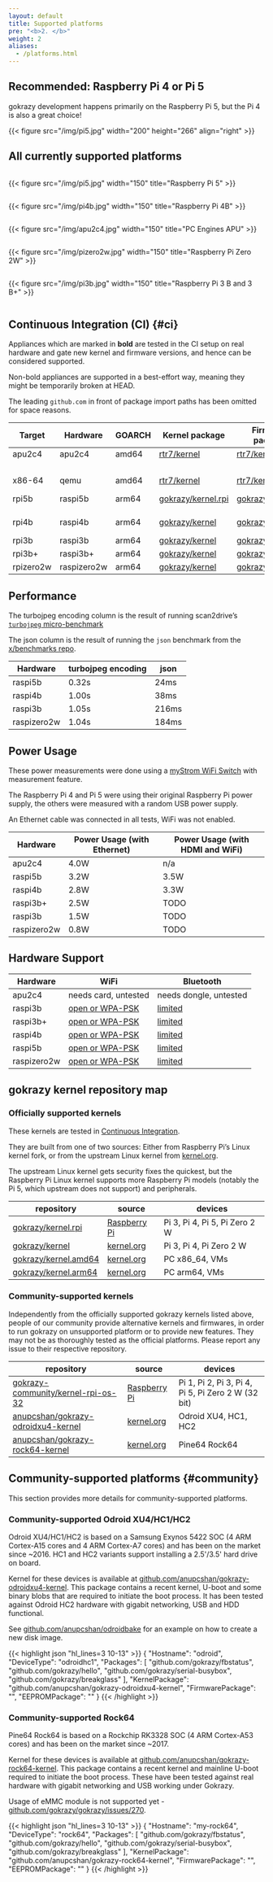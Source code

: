```yaml
---
layout: default
title: Supported platforms
pre: "<b>2. </b>"
weight: 2
aliases:
  - /platforms.html
---
```


## Recommended: Raspberry Pi 4 or Pi 5

gokrazy development happens primarily on the Raspberry Pi 5, but the Pi 4 is
also a great choice!


{{< figure src="/img/pi5.jpg" width="200" height="266" align="right" >}}


## All currently supported platforms

<div style="display: flex; flex-wrap: wrap">

<div>

{{< figure src="/img/pi5.jpg" width="150" title="Raspberry Pi 5" >}}

</div>

<div>

{{< figure src="/img/pi4b.jpg" width="150" title="Raspberry Pi 4B" >}}

</div>

<div>

{{< figure src="/img/apu2c4.jpg" width="150" title="PC Engines APU" >}}

</div>

<div>

{{< figure src="/img/pizero2w.jpg" width="150" title="Raspberry Pi Zero 2W" >}}

</div>

<div>

{{< figure src="/img/pi3b.jpg" width="150" title="Raspberry Pi 3 B and 3 B+" >}}

</div>

</div>

## Continuous Integration (CI) {#ci}

Appliances which are marked in <strong>bold</strong> are tested in the CI
setup on real hardware and gate new kernel and firmware versions, and hence
can be considered supported.

Non-bold appliances are supported in a best-effort way, meaning they might be
temporarily broken at HEAD.

The leading <code>github.com</code> in front of package import paths has been omitted for space reasons.

| Target    | Hardware    | GOARCH | Kernel package       | Firmware package   | Appliances                                                |
| --------- | ----------- | ------ | ----------------     | ------------------ | --------------------------------------------------------- |
| apu2c4    | apu2c4      | amd64  | [rtr7/kernel]        | [rtr7/kernel]      | **[gokrazy/bakery/cmd/bake]**                             |
|           |             |        |                      |                    | [rtr7/router7]                                            |
| x86-64    | qemu        | amd64  | [rtr7/kernel]        | [rtr7/kernel]      | **[gokrazy/bakery/cmd/bake]**                             |
| rpi5b     | raspi5b     | arm64  | [gokrazy/kernel.rpi] | [gokrazy/firmware] | **[gokrazy/bakery/cmd/bake]**<br>[stapelberg/scan2drive]  |
| rpi4b     | raspi4b     | arm64  | [gokrazy/kernel]     | [gokrazy/firmware] | **[gokrazy/bakery/cmd/bake]**<br>[stapelberg/hmgo]        |
| rpi3b     | raspi3b     | arm64  | [gokrazy/kernel]     | [gokrazy/firmware] | **[gokrazy/bakery/cmd/bake]**                             |
| rpi3b+    | raspi3b+    | arm64  | [gokrazy/kernel]     | [gokrazy/firmware] | **[gokrazy/bakery/cmd/bake]**                             |
| rpizero2w | raspizero2w | arm64  | [gokrazy/kernel]     | [gokrazy/firmware] | **[gokrazy/bakery/cmd/bake]**                             |

[rtr7/kernel]: https://github.com/rtr7/kernel
[gokrazy/bakery/cmd/bake]: https://github.com/gokrazy/bakery
[rtr7/router7]: https://github.com/rtr7/router7
[gokrazy/kernel]: https://github.com/gokrazy/kernel
[gokrazy/kernel.rpi]: https://github.com/gokrazy/kernel.rpi
[gokrazy/firmware]: https://github.com/gokrazy/firmware
[stapelberg/hmgo]: https://github.com/stapelberg/hmgo
[stapelberg/scan2drive]: https://github.com/stapelberg/scan2drive

## Performance

The turbojpeg encoding column is the result of running scan2drive’s [`turbojpeg`
micro-benchmark](https://github.com/stapelberg/scan2drive/blob/9856bfff7118111062998dc5034b9f7e4709101b/internal/turbojpeg/bench_test.go)

The json column is the result of running the `json` benchmark from the
[x/benchmarks repo](https://pkg.go.dev/golang.org/x/benchmarks).

| Hardware    | turbojpeg encoding | json   |
| ----------- | ------------------ | ------ |
| raspi5b     | 0.32s              | 24ms   |
| raspi4b     | 1.00s              | 38ms   |
| raspi3b     | 1.05s              | 216ms  |
| raspizero2w | 1.04s              | 184ms  |

## Power Usage

These power measurements were done using a [myStrom WiFi
Switch](https://mystrom.ch/de/wifi-switch/) with measurement feature.

The Raspberry Pi 4 and Pi 5 were using their original Raspberry Pi power supply,
the others were measured with a random USB power supply.

An Ethernet cable was connected in all tests, WiFi was not enabled.

| Hardware    | Power Usage (with Ethernet) | Power Usage (with HDMI and WiFi) |
| ----------- | -----------                 | -----------------------          |
| apu2c4      | 4.0W                        | n/a                              |
| raspi5b     | 3.2W                        | 3.5W                             |
| raspi4b     | 2.8W                        | 3.3W                             |
| raspi3b+    | 2.5W                        | TODO                             |
| raspi3b     | 1.5W                        | TODO                             |
| raspizero2w | 0.8W                        | TODO                             |

## Hardware Support

| Hardware    | WiFi                 | Bluetooth              |
| ----------- | -------------------- | ---------------------- |
| apu2c4      | needs card, untested | needs dongle, untested |
| raspi3b     | [open or WPA-PSK]    | [limited]              |
| raspi3b+    | [open or WPA-PSK]    | [limited]              |
| raspi4b     | [open or WPA-PSK]    | [limited]              |
| raspi5b     | [open or WPA-PSK]    | [limited]              |
| raspizero2w | [open or WPA-PSK]    | [limited]              |

[open or WPA-PSK]: /userguide/wifi/
[open only!]: /userguide/wifi/
[limited]: /userguide/bluetooth/

## gokrazy kernel repository map

### Officially supported kernels

These kernels are tested in [Continuous Integration](#ci).

They are built from one of two sources: Either from Raspberry Pi’s Linux kernel
fork, or from the upstream Linux kernel from [kernel.org].

The upstream Linux kernel gets security fixes the quickest, but the Raspberry Pi
Linux kernel supports more Raspberry Pi models (notably the Pi 5, which upstream
does not support) and peripherals.

| repository             | source         | devices                       |
|------------------------|----------------|-------------------------------|
| [gokrazy/kernel.rpi]   | [Raspberry Pi] | Pi 3, Pi 4, Pi 5, Pi Zero 2 W |
| [gokrazy/kernel]       | [kernel.org]   | Pi 3, Pi 4, Pi Zero 2 W       |
| [gokrazy/kernel.amd64] | [kernel.org]   | PC x86_64, VMs                |
| [gokrazy/kernel.arm64] | [kernel.org]   | PC arm64, VMs                 |

### Community-supported kernels

Independently from the officially supported gokrazy kernels listed above, people
of our community provide alternative kernels and firmwares, in order to run
gokrazy on unsupported platform or to provide new features. They may not be as
thoroughly tested as the official platforms. Please report any issue to their
respective repository.

| repository                           | source         | devices                                            |
|--------------------------------------|----------------|----------------------------------------------------|
| [gokrazy-community/kernel-rpi-os-32] | [Raspberry Pi] | Pi 1, Pi 2, Pi 3, Pi 4, Pi 5, Pi Zero 2 W (32 bit) |
| [anupcshan/gokrazy-odroidxu4-kernel] | [kernel.org]   | Odroid XU4, HC1, HC2                               |
| [anupcshan/gokrazy-rock64-kernel]    | [kernel.org]   | Pine64 Rock64                                      |

[Raspberry Pi]: https://github.com/raspberrypi/linux
[kernel.org]: https://kernel.org/
[gokrazy-community/kernel-rpi-os-32]: https://github.com/gokrazy-community/kernel-rpi-os-32
[anupcshan/gokrazy-odroidxu4-kernel]: https://github.com/anupcshan/gokrazy-odroidxu4-kernel
[anupcshan/gokrazy-rock64-kernel]: https://github.com/anupcshan/gokrazy-rock64-kernel
[gokrazy/kernel.rpi]: https://github.com/gokrazy/kernel.rpi
[gokrazy/kernel]: https://github.com/gokrazy/kernel
[gokrazy/kernel.amd64]: https://github.com/gokrazy/gokrazy/kernel.amd64
[gokrazy/kernel.arm64]: https://github.com/gokrazy/gokrazy/kernel.arm64


## Community-supported platforms {#community}

This section provides more details for community-supported platforms.

### Community-supported Odroid XU4/HC1/HC2

Odroid XU4/HC1/HC2 is based on a Samsung Exynos 5422 SOC (4 ARM Cortex-A15
cores and 4 ARM Cortex-A7 cores) and has been on the market since ~2016. HC1
and HC2 variants support installing a 2.5'/3.5' hard drive on board.

Kernel for these devices is available at [github.com/anupcshan/gokrazy-odroidxu4-kernel].
This package contains a recent kernel, U-boot and some binary blobs that are
required to initiate the boot process. It has been tested against Odroid HC2
hardware with gigabit networking, USB and HDD functional.

See [github.com/anupcshan/odroidbake] for an example on how to create a
new disk image.

{{< highlight json "hl_lines=3 10-13" >}}
{
    "Hostname": "odroid",
    "DeviceType": "odroidhc1",
    "Packages": [
        "github.com/gokrazy/fbstatus",
        "github.com/gokrazy/hello",
        "github.com/gokrazy/serial-busybox",
        "github.com/gokrazy/breakglass"
    ],
    "KernelPackage": "github.com/anupcshan/gokrazy-odroidxu4-kernel",
    "FirmwarePackage": "",
    "EEPROMPackage": ""
}
{{< /highlight >}}

### Community-supported Rock64

Pine64 Rock64 is based on a Rockchip RK3328 SOC (4 ARM Cortex-A53 cores)
and has been on the market since ~2017.

Kernel for these devices is available at [github.com/anupcshan/gokrazy-rock64-kernel].
This package contains a recent kernel and mainline U-boot required to initiate
the boot process. These have been tested against real hardware with gigabit networking
and USB working under Gokrazy.

Usage of eMMC module is not supported yet - [github.com/gokrazy/gokrazy/issues/270].

{{< highlight json "hl_lines=3 10-13" >}}
{
    "Hostname": "my-rock64",
    "DeviceType": "rock64",
    "Packages": [
        "github.com/gokrazy/fbstatus",
        "github.com/gokrazy/hello",
        "github.com/gokrazy/serial-busybox",
        "github.com/gokrazy/breakglass"
    ],
    "KernelPackage": "github.com/anupcshan/gokrazy-rock64-kernel",
    "FirmwarePackage": "",
    "EEPROMPackage": ""
}
{{< /highlight >}}

[github.com/gokrazy-community/kernel-rpi-os-32]: https://github.com/gokrazy-community/kernel-rpi-os-32
[github.com/gokrazy-community/firmware-rpi]: https://github.com/gokrazy-community/firmware-rpi
[github.com/anupcshan/gokrazy-odroidxu4-kernel]: https://github.com/anupcshan/gokrazy-odroidxu4-kernel
[github.com/anupcshan/gokrazy-rock64-kernel]: https://github.com/anupcshan/gokrazy-rock64-kernel
[github.com/gokrazy/gokrazy/issues/270]: https://github.com/gokrazy/gokrazy/issues/270
[github.com/anupcshan/odroidbake]: https://github.com/anupcshan/odroidbake
